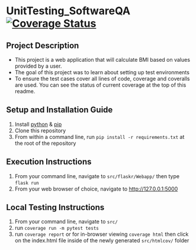 # UnitTesting_SoftwareQA      [![Coverage Status](https://coveralls.io/repos/github/Jakksan/UnitTesting_SoftwareQA/badge.svg?branch=main)](https://coveralls.io/github/Jakksan/UnitTesting_SoftwareQA?branch=main)

## Project Description
* This project is a web application that will calculate BMI based on values provided by a user. 
* The goal of this project was to learn about setting up test environments
* To ensure the test cases cover all lines of code, coverage and coveralls are used. You can see the status of current coverage at the top of this readme.

## Setup and Installation Guide
1. Install [python](https://www.python.org/downloads/) & [pip](https://pip.pypa.io/en/stable/installation/)
2. Clone this repository
3. From within a command line, run `pip install -r requirements.txt` at the root of the repository

## Execution Instructions
1. From your command line, navigate to `src/flaskr/Webapp/` then type `flask run`
2. From your web browser of choice, navigate to http://127.0.0.1:5000

## Local Testing Instructions
1. From your command line, navigate to `src/`
2. run `coverage run -m pytest tests`
3. run `coverage report` or for in-browser viewing `coverage html` then click on the index.html file inside of the newly generated `src/htmlcov/` folder
